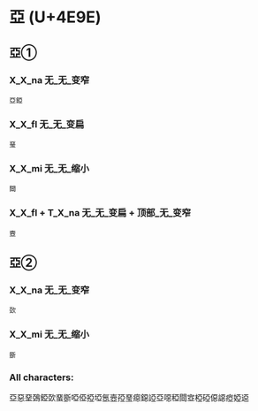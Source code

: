 # 亞 (U+4E9E) 

## 亞①

### X_X_na 无_无_变窄
`亞錏`

### X_X_fl 无_无_变扁
`琧`

### X_X_mi 无_无_缩小
`閸`

### X_X_fl + T_X_na 无_无_变扁 + 顶部_无_变窄
`壼`

## 亞②

### X_X_na 无_无_变窄
`㰳`

### X_X_mi 无_无_缩小
`斵`

### All characters:
亞惡堊鵶錏㰳蝁斵啞俹掗埡氬壼孲琧癋鐚䛩亞噁稏閸㝞椏䃁僫䜑瘂婭䢝
